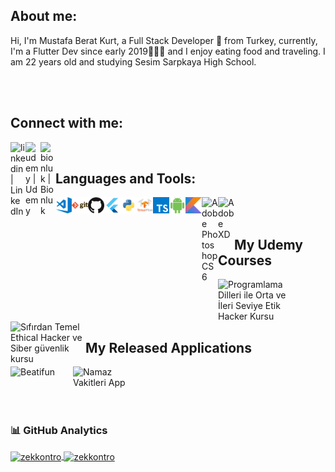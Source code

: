 ## About me:

Hi, I'm Mustafa Berat Kurt, a Full Stack Developer 🚀 from Turkey, currently, I'm a Flutter Dev since early 2019🙍🏽‍♂️ and I enjoy eating food and traveling. I am 22 years old and studying Sesim Sarpkaya High School. 

<br />
<br />


## Connect with me:

[<img align="left" alt="linkedin | LinkedIn" width="24px" src="https://cdn.jsdelivr.net/npm/simple-icons@v3/icons/linkedin.svg" />][linkedin]
[<img align="left" alt="udemy | Udemy" width="24px" src="https://cdn.jsdelivr.net/npm/simple-icons@v3/icons/udemy.svg" />][udemy]
[<img align="left" alt="bionluk | Bionluk" width="24px" src="https://i0.wp.com/www.moramfi.com/wp-content/uploads/2020/06/unnamed-min-1.png?resize=344%2C344&ssl=1" />][bionluk]
<br />

## Languages and Tools:

<img align="left" alt="Visual Studio Code" width="26px" src="https://raw.githubusercontent.com/github/explore/80688e429a7d4ef2fca1e82350fe8e3517d3494d/topics/visual-studio-code/visual-studio-code.png" />
<img align="left" alt="Git" width="26px" src="https://raw.githubusercontent.com/github/explore/80688e429a7d4ef2fca1e82350fe8e3517d3494d/topics/git/git.png" />
<img align="left" alt="GitHub" width="26px" src="https://raw.githubusercontent.com/github/explore/78df643247d429f6cc873026c0622819ad797942/topics/github/github.png" />
<img align="left" alt="Flutter" width="26px" src="https://raw.githubusercontent.com/github/explore/cebd63002168a05a6a642f309227eefeccd92950/topics/flutter/flutter.png" />
<img align="left" alt="Python" width="26px" src="https://raw.githubusercontent.com/github/explore/cebd63002168a05a6a642f309227eefeccd92950/topics/python/python.png" />
<img align="left" alt="Tensorflow" width="26px" src="https://raw.githubusercontent.com/github/explore/cebd63002168a05a6a642f309227eefeccd92950/topics/tensorflow/tensorflow.png" />
<img align="left" alt="Typescript" width="26px" src="https://raw.githubusercontent.com/github/explore/cebd63002168a05a6a642f309227eefeccd92950/topics/typescript/typescript.png" />
<img align="left" alt="Android" width="26px" src="https://raw.githubusercontent.com/github/explore/80688e429a7d4ef2fca1e82350fe8e3517d3494d/topics/android/android.png" />
<img align="left" alt="Kotlin" width="26px" src="https://raw.githubusercontent.com/github/explore/80688e429a7d4ef2fca1e82350fe8e3517d3494d/topics/kotlin/kotlin.png" />
<img align="left" alt="Adobe Photoshop CS6" width="26px" src="https://upload.wikimedia.org/wikipedia/commons/thumb/a/af/Adobe_Photoshop_CC_icon.svg/616px-Adobe_Photoshop_CC_icon.svg.png" />
<img align="left" alt="Adobe XD" width="26px" src="https://upload.wikimedia.org/wikipedia/commons/thumb/c/c2/Adobe_XD_CC_icon.svg/1200px-Adobe_XD_CC_icon.svg.png" />

<br />
<br />

## My Udemy Courses

<a href="https://www.udemy.com/course/programlama-dilleriyle-orta-ileri-seviye-etik-hacker-kursu/"><img align="left" alt="Programlama Dilleri ile Orta ve İleri Seviye Etik Hacker Kursu" width="120px" src="https://img-a.udemycdn.com/course/240x135/3138094_aa7a_4.jpg?_yrlIrgkFRk78o0Bmw9Aqjvtd8pXkzpzMjSlfYmlvW1B2Tg7Udz9c8c77Eli10npiOAH6VBnoMy7ia_a8ktsqIVFFRZIZbhF16Ie6k-KmrRDvCVeUtenU79jIvO6qA" /></a>

<a href="https://www.udemy.com/course/sfrdan-temel-ethical-hacker-ve-siber-guvenlik-kursu/"><img align="left" alt="Sıfırdan Temel Ethical Hacker ve Siber güvenlik kursu" width="120px" src="https://img-a.udemycdn.com/course/240x135/3011886_26e3.jpg?28ukeAeKCmDrTNcuFkxi1yZJ5rA0B4spXrsUkekHttmxnRlp6mTlT5BJGENXTMnTJ2M5dm00YFDJDbCgAmXWz6xBGSQAG_egituDuqiIBIcF2QELwSehze_9AUo" /></a>

[linkedin]: https://www.linkedin.com/in/berat-kurt-958b6a202/
[udemy]: https://www.udemy.com/user/berat-kurt-2/
[bionluk]: https://bionluk.com/beratkurt/

<br />
<br />
<br />
<br />

## My Released Applications
<a href="https://play.google.com/store/apps/details?id=com.beatiapp2.beatifun"><img align="left" alt="Beatifun" width="100px" src="https://play-lh.googleusercontent.com/0MXVZ8Vwtu-SSqhMrlVBdPB0j9QkNC-IKmEs6T43pFOA3IRqm7piatXyhsvW6iOWiQ=s180-rw" /></a>

<a href="https://play.google.com/store/apps/details?id=com.beatiapp.namazvakitleriapp"><img align="left" alt="Namaz Vakitleri App" width="100px" src="https://play-lh.googleusercontent.com/YFNo45kLjAO7E5WjswPUed9PlF41jNEeFFuCYCloWtJAVdHxn4oNcBcxskp7iHxl4g=s180-rw" /></a>

<br />
<br />
<br />
<br />

### 📊 GitHub Analytics

<a href="https://github.com/zekkontro">
  <img height="180em" align="center" src="https://github-readme-stats.vercel.app/api?username=zekkontro&show_icons=true&locale=en&theme=algolia&include_all_commits=true&count_private=true" alt="zekkontro"/>
  <img height="180em" align="center" src="https://github-readme-stats.vercel.app/api/top-langs?username=zekkontro&show_icons=true&locale=en&layout=compact&langs_count=8&theme=algolia" alt="zekkontro"/>
</a>
